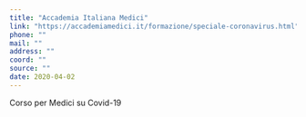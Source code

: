 ```yaml
---
title: "Accademia Italiana Medici"
link: "https://accademiamedici.it/formazione/speciale-coronavirus.html"
phone: ""
mail: ""
address: ""
coord: ""
source: ""
date: 2020-04-02
---
```


Corso per Medici su Covid-19

